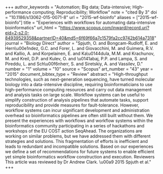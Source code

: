 +++
author_keywords = "Automation;  Big data;  Data-intensive;  High-performance computing;  Reproducibility;  Workflow"
note = "cited By 3"
doi = "10.1186/s13062-015-0071-8"
url = "2015-wf-bioinfo"
aliases = ["2015-wf-bioinfo"]
title = "Experiences with workflows for automating data-intensive bioinformatics"
url_html = "https://www.scopus.com/inward/record.uri?eid=2-s2.0-84939529358&partnerID=40&md5=6f69f66a7c1579fa2cc9742b614a7318"
journal = "Biology Direct"
author = "Spjuth, O. and Bongcam-Rudloff, E. and Hern\u00e1ndez, G.C. and Forer, L. and Giovacchini, M. and Guimera, R.V. and Kallio, A. and Korpelainen, E. and Ka\u0144dula, M.M. and Krachunov, M. and Kreil, D.P. and Kulev, O. and \u0141abaj, P.P. and Lampa, S. and Pireddu, L. and Sch\u00f6nherr, S. and Siretskiy, A. and Vassilev, D."
number = "1"
volume = "10"
source = "Scopus"
art_number = "43"
year = "2015"
document_bibtex_type = "Review"
abstract = "High-throughput technologies, such as next-generation sequencing, have turned molecular biology into a data-intensive discipline, requiring bioinformaticians to use high-performance computing resources and carry out data management and analysis tasks on large scale. Workflow systems can be useful to simplify construction of analysis pipelines that automate tasks, support reproducibility and provide measures for fault-tolerance. However, workflow systems can incur significant development and administration overhead so bioinformatics pipelines are often still built without them. We present the experiences with workflows and workflow systems within the bioinformatics community participating in a series of hackathons and workshops of the EU COST action SeqAhead. The organizations are working on similar problems, but we have addressed them with different strategies and solutions. This fragmentation of efforts is inefficient and leads to redundant and incompatible solutions. Based on our experiences we define a set of recommendations for future systems to enable efficient yet simple bioinformatics workflow construction and execution. Reviewers This article was reviewed by Dr Andrew Clark. \u00a9 2015 Spjuth et al."
+++

